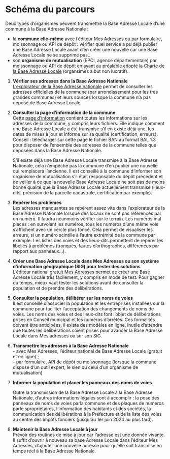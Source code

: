 # Schéma du parcours

Deux types d’organismes peuvent transmettre la Base Adresse Locale d’une commune à la Base Adresse Nationale :

* la **commune elle-même** avec l’éditeur Mes Adresses ou par formulaire, moissonnage ou API de dépôt : vérifier quel service a pu déjà publier une Base Adresse Locale avant d’en créer une nouvelle car une Base Adresse Locale ne se supprime pas..
* son **organisme de mutualisation** (EPCI, agence départementale) par moissonnage ou API de dépôt en ayant au préalable adopté la [Charte de la Base Adresse Locale](https://adresse.data.gouv.fr/bases-locales/charte) (organsimes à but non lucratif).

1. **Vérifier ses adresses dans la Base Adresse Nationale**\
   [L’explorateur de la Base Adresse nationale](https://adresse.data.gouv.fr/base-adresse-nationale#4.4/46.9/1.7) permet de consulter les adresses officielles de la commune (par arrondissement pour les très grandes communes) et leurs sources lorsque la commune n’a pas déposé de Base Adresse Locale.
2.  **Consulter la page d’information de la commune**\
    Cette [page d’information](https://adresse.data.gouv.fr/#rechercher-une-commune) contient toutes les informations sur les adresses de la commune, y compris leurs fichiers. Elle indique comment une Base Adresse Locale a été transmise s’il en existe déjà une, les dates de mises à jour et informe sur sa qualité (certification, erreurs). Conseil : télécharger sur cette page le fichier BAN au format BAL 1.3 pour disposer de l’ensemble des adresses de la commune telles que déposées dans la Base Adresse Nationale.

    S’il existe déjà une Base Adresse Locale transmise à la Base Adresse Nationale, cela n’empêche pas la commune d’en publier une nouvelle qui remplacera l’ancienne. Il est conseillé à la commune d’informer son organisme de mutualisation s’il était responsable du dépôt précédent et de veiller à ce que la nouvelle Base Adresse Locale ne soit pas de moins bonne qualité que la Base Adresse Locale actuellement transmise (lieux-dits, précision de la parcelle cadastrale, certification par exemple).
3. **Repérer les problèmes**\
   Les adresses manquantes se repèrent assez vite dans l’explorateur de la Base Adresse Nationale lorsque des locaux ne sont pas référencés par un numéro. Il faudra néanmoins vérifier sur le terrain. Les numéros mal placés : en survolant les numéros, tous les numéros d’une même voie s’affichent avec un cercle plus foncé. Cela permet de visualiser les erreurs, si un numéro scintille à l’autre extrémité de la commune par exemple. Les listes des voies et des lieux-dits permettent de repérer les libellés à problèmes (tronqués, fautes d’orthographes, différences par rapport aux panneaux...).
4. **Créer une Base Adresse Locale dans Mes Adresses ou son système d’information géographique (SIG) pour tester des solutions**\
   L’éditeur national gratuit [Mes Adresses](https://mes-adresses.data.gouv.fr/) permet de créer une Base Adresse Locale très facilement, y compris en mode de test. Pour gagner du temps, mieux vaut tester les solutions avant de consulter la population et de prendre des délibérations.
5. **Consulter la population, délibérer sur les noms de voies**\
   Il est conseillé d’associer la population et les entreprises installées sur la commune pour faciliter l’acceptation des changements de noms de voies. Les noms des voies et des lieux-dits font l’objet de délibérations prises en Conseil municipal et les numéros d’arrêtés. Ces formalités doivent être anticipées, il existe des modèles en ligne. Inutile d’attendre que toutes les délibérations soient prises pour avancer la Base Adresse Locale dans Mes adresses ou sur son SIG.
6. **Transmettre les adresses à la Base Adresse Nationale**\
   \- avec Mes Adresses, l’éditeur national de Base Adresse Locale (gratuit et en ligne) ;\
   \- par formulaire, API de dépôt ou moissonnage (lorsque la commune dispose d’un outil expert, le sien ou celui d’un organisme de mutualisation)
7.  **Informer la population et placer les panneaux des noms de voies**

    Outre la transmission de la Base Adresse Locale à la Base Adresse Nationale, d’autres informations légales sont à accomplir : la pose des panneaux de noms de voies parla commune et des plaques de numéros parle spropriétaires, l’information des habitants et des sociétés, la communication des délibérations à la Préfecture et de la liste des voies au centre des impôts fonciers (jusqu'au 1er juin 2024 au plus tard).
8. **Maintenir la Base Adresse Locale à jour**\
   Prévoir des routines de mise à jour car l’adresse est une donnée vivante. Il suffit d’ouvrir à nouveau sa base Adresse Locale dans l’éditeur Mes Adresses, d’ajouter une nouvelle adresse pour qu’elle soit transmise en temps réel à la Base Adresse Nationale.

